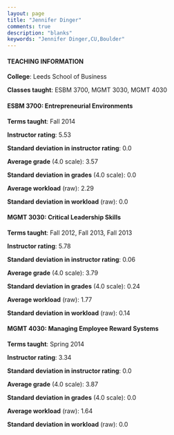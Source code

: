 ```yaml
---
layout: page
title: "Jennifer Dinger" 
comments: true
description: "blanks"
keywords: "Jennifer Dinger,CU,Boulder"
---
```

<head>
<script src="https://ajax.googleapis.com/ajax/libs/jquery/2.1.3/jquery.min.js"></script>
<script src="https://dl.dropboxusercontent.com/s/pc42nxpaw1ea4o9/highcharts.js?dl=0"></script>
<!-- <script src="../assets/js/highcharts.js"></script> -->
<style type="text/css">@font-face {
	font-family: "Bebas Neue";
	src: url(https://www.filehosting.org/file/details/544349/BebasNeue Regular.otf) format("opentype");
	}
	h1.Bebas { 
		font-family: "Bebas Neue", Verdana, Tahoma;
	}
</style>
</head>
	   
#### TEACHING INFORMATION

**College**: Leeds School of Business

**Classes taught**: ESBM 3700, MGMT 3030, MGMT 4030

#### ESBM 3700: Entrepreneurial Environments

**Terms taught**: Fall 2014

**Instructor rating**: 5.53

**Standard deviation in instructor rating**: 0.0

**Average grade** (4.0 scale): 3.57

**Standard deviation in grades** (4.0 scale): 0.0

**Average workload** (raw): 2.29

**Standard deviation in workload** (raw): 0.0

#### MGMT 3030: Critical Leadership Skills

**Terms taught**: Fall 2012, Fall 2013, Fall 2013

**Instructor rating**: 5.78

**Standard deviation in instructor rating**: 0.06

**Average grade** (4.0 scale): 3.79

**Standard deviation in grades** (4.0 scale): 0.24

**Average workload** (raw): 1.77

**Standard deviation in workload** (raw): 0.14

#### MGMT 4030: Managing Employee Reward Systems

**Terms taught**: Spring 2014

**Instructor rating**: 3.34

**Standard deviation in instructor rating**: 0.0

**Average grade** (4.0 scale): 3.87

**Standard deviation in grades** (4.0 scale): 0.0

**Average workload** (raw): 1.64

**Standard deviation in workload** (raw): 0.0

